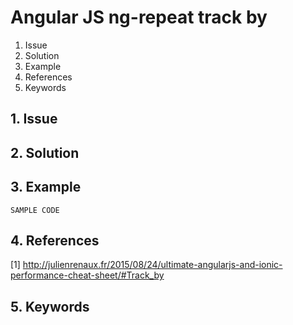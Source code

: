 # Angular JS ng-repeat track by
1. Issue
2. Solution
3. Example
4. References
5. Keywords


## 1. Issue


## 2. Solution

## 3. Example

```
SAMPLE CODE
```

## 4. References

[1] http://julienrenaux.fr/2015/08/24/ultimate-angularjs-and-ionic-performance-cheat-sheet/#Track_by

## 5. Keywords

